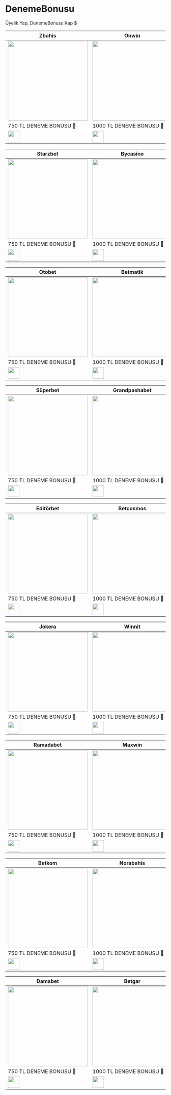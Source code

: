 # DenemeBonusu
Üyelik Yap, DenemeBonusu Kap $

| Zbahis | Onwin | Sahabet | Tipobet |
|--------|-------|---------|---------|
| <a href="https://kisalinks.org/zadresi" target="_blank"><img src="https://pbs.twimg.com/media/GsjLqVMXkAAUZ9z?format=jpg&name=small" width="250" height="auto" /></a> | <a href="https://kisalinks.org/onwin" target="_blank"><img src="https://pbs.twimg.com/media/GsJfSBTXoAA3IZV?format=jpg&name=small" width="250" height="auto" /></a> | <a href="https://kisalinks.org/sahagiris" target="_blank"><img src="https://pbs.twimg.com/media/GsoFFiGWkAA6Gr5?format=jpg&name=small" width="250" height="auto" /></a> | <a href="https://kisalinks.org/tipogiris" target="_blank"><img src="https://pbs.twimg.com/media/GsOlZGcWAAEPxGe?format=jpg&name=small" width="250" height="auto" /></a> |
| 750 TL DENEME BONUSU 🎁 | 1000 TL DENEME BONUSU 🎁 | 750 TL DENEME BONUSU 🎁 | 1000 TL DENEME BONUSU 🎁 |
| <a href="https://kisalinks.org/zadresi" target="_blank"><img src="https://img.shields.io/badge/Bonusu_Al-Hemen_Tıkla-green?style=for-the-badge" style="height:36px;" /></a> | <a href="https://kisalinks.org/onwin" target="_blank"><img src="https://img.shields.io/badge/Bonusu_Al-Hemen_Tıkla-blue?style=for-the-badge" style="height:36px;" /></a> | <a href="https://kisalinks.org/sahagiris" target="_blank"><img src="https://img.shields.io/badge/Bonusu_Al-Hemen_Tıkla-red?style=for-the-badge" style="height:36px;" /></a> | <a href="https://kisalinks.org/tipogiris" target="_blank"><img src="https://img.shields.io/badge/Bonusu_Al-Hemen_Tıkla-orange?style=for-the-badge" style="height:36px;" /></a> |


| Starzbet | Bycasino | Betpark | Ligobet |
|---------|----------|---------|---------|
| <a href="https://kisalinks.org/starzgiris" target="_blank"><img src="https://pbs.twimg.com/media/Grek8e2WgAA_yeL?format=jpg&name=small" width="250" height="auto" /></a> | <a href="https://kisalinks.org/bycasino" target="_blank"><img src="https://pbs.twimg.com/media/GptoB5HXAAAmgW-?format=jpg&name=small" width="250" height="auto" /></a> | <a href="https://kisalinks.org/bparkgiris" target="_blank"><img src="https://pbs.twimg.com/media/GrPcwNZXMAAzo3c?format=jpg&name=small" width="250" height="auto" /></a> | <a href="https://kisalinks.org/ligogiris" target="_blank"><img src="https://pbs.twimg.com/media/GsenRSXXEAAddjF?format=jpg&name=small" width="250" height="auto" /></a> |
| 750 TL DENEME BONUSU 🎁 | 1000 TL DENEME BONUSU 🎁 | 750 TL DENEME BONUSU 🎁 | 1000 TL DENEME BONUSU 🎁 |
| <a href="https://kisalinks.org/starzgiris" target="_blank"><img src="https://img.shields.io/badge/Bonusu_Al-Hemen_Tıkla-green?style=for-the-badge" style="height:36px;" /></a> | <a href="https://kisalinks.org/bycasino" target="_blank"><img src="https://img.shields.io/badge/Bonusu_Al-Hemen_Tıkla-blue?style=for-the-badge" style="height:36px;" /></a> | <a href="https://kisalinks.org/bparkgiris" target="_blank"><img src="https://img.shields.io/badge/Bonusu_Al-Hemen_Tıkla-red?style=for-the-badge" style="height:36px;" /></a> | <a href="https://kisalinks.org/ligogiris" target="_blank"><img src="https://img.shields.io/badge/Bonusu_Al-Hemen_Tıkla-orange?style=for-the-badge" style="height:36px;" /></a> |


| Otobet | Betmatik | Romabet | Roketbet |
|--------|----------|---------|----------|
| <a href="https://kisalinks.org/otoo" target="_blank"><img src="https://pbs.twimg.com/media/GrT75FzWIAAiI5u?format=jpg&name=small" width="250" height="auto" /></a> | <a href="https://kisalinks.org/matik" target="_blank"><img src="https://pbs.twimg.com/media/GsoEeP2WQAAU2rR?format=jpg&name=small" width="250" height="auto" /></a> | <a href="https://kisalinks.org/romagiris" target="_blank"><img src="https://pbs.twimg.com/media/Gsh0dOcWQAAgnbm?format=jpg&name=small" width="250" height="auto" /></a> | <a href="https://kisalinks.org/roketgiris" target="_blank"><img src="https://pbs.twimg.com/media/GrfAtN0XAAEow1d?format=jpg&name=small" width="250" height="auto" /></a> |
| 750 TL DENEME BONUSU 🎁 | 1000 TL DENEME BONUSU 🎁 | 750 TL DENEME BONUSU 🎁 | 1000 TL DENEME BONUSU 🎁 |
| <a href="https://kisalinks.org/otoo" target="_blank"><img src="https://img.shields.io/badge/Bonusu_Al-Hemen_Tıkla-green?style=for-the-badge" style="height:36px;" /></a> | <a href="https://kisalinks.org/matik" target="_blank"><img src="https://img.shields.io/badge/Bonusu_Al-Hemen_Tıkla-blue?style=for-the-badge" style="height:36px;" /></a> | <a href="https://kisalinks.org/romagiris" target="_blank"><img src="https://img.shields.io/badge/Bonusu_Al-Hemen_Tıkla-red?style=for-the-badge" style="height:36px;" /></a> | <a href="https://kisalinks.org/roketgiris" target="_blank"><img src="https://img.shields.io/badge/Bonusu_Al-Hemen_Tıkla-orange?style=for-the-badge" style="height:36px;" /></a> |


| Süperbet | Grandpashabet | Kolaybet | Betgaranti |
|----------|----------------|----------|-------------|
| <a href="https://kisalinks.org/supergirisi" target="_blank"><img src="https://pbs.twimg.com/media/Gslc65nWoAAhffp?format=jpg&name=small" width="250" height="auto" /></a> | <a href="https://kisalinks.org/grandb" target="_blank"><img src="https://pbs.twimg.com/media/GsmDBW3XsAA8qXL?format=jpg&name=small" width="250" height="auto" /></a> | <a href="https://kisalinks.org/kolaygiris" target="_blank"><img src="https://pbs.twimg.com/media/Gr527NbWoAAzFXt?format=jpg&name=small" width="250" height="auto" /></a> | <a href="https://kisalinks.org/garanti" target="_blank"><img src="https://pbs.twimg.com/media/GP9eRftWsAAMnGq?format=jpg&name=small" width="250" height="auto" /></a> |
| 750 TL DENEME BONUSU 🎁 | 1000 TL DENEME BONUSU 🎁 | 750 TL DENEME BONUSU 🎁 | 1000 TL DENEME BONUSU 🎁 |
| <a href="https://kisalinks.org/supergirisi" target="_blank"><img src="https://img.shields.io/badge/Bonusu_Al-Hemen_Tıkla-green?style=for-the-badge" style="height:36px;" /></a> | <a href="https://kisalinks.org/grandb" target="_blank"><img src="https://img.shields.io/badge/Bonusu_Al-Hemen_Tıkla-blue?style=for-the-badge" style="height:36px;" /></a> | <a href="https://kisalinks.org/kolaygiris" target="_blank"><img src="https://img.shields.io/badge/Bonusu_Al-Hemen_Tıkla-red?style=for-the-badge" style="height:36px;" /></a> | <a href="https://kisalinks.org/garanti" target="_blank"><img src="https://img.shields.io/badge/Bonusu_Al-Hemen_Tıkla-orange?style=for-the-badge" style="height:36px;" /></a> |


| Editörbet | Betcosmos | Süpertotobet | Betpublic |
|-----------|-----------|---------------|-----------|
| <a href="https://kisalinks.org/editör" target="_blank"><img src="https://pbs.twimg.com/media/Grxvz5OWoAAkrOa?format=jpg&name=small" width="250" height="auto" /></a> | <a href="https://kisalinks.org/cosmos" target="_blank"><img src="https://pbs.twimg.com/media/GsoPaKSXkAA0sYn?format=jpg&name=small" width="250" height="auto" /></a> | <a href="https://kisalinks.org/süpertoto" target="_blank"><img src="https://pbs.twimg.com/media/GTuzM1oWMAAws26?format=jpg&name=small" width="250" height="auto" /></a> | <a href="https://kisalinks.org/public" target="_blank"><img src="https://pbs.twimg.com/media/GsoP3z7XcAAzXnn?format=jpg&name=small" width="250" height="auto" /></a> |
| 750 TL DENEME BONUSU 🎁 | 1000 TL DENEME BONUSU 🎁 | 750 TL DENEME BONUSU 🎁 | 1000 TL DENEME BONUSU 🎁 |
| <a href="https://kisalinks.org/editör" target="_blank"><img src="https://img.shields.io/badge/Bonusu_Al-Hemen_Tıkla-green?style=for-the-badge" style="height:36px;" /></a> | <a href="https://kisalinks.org/cosmos" target="_blank"><img src="https://img.shields.io/badge/Bonusu_Al-Hemen_Tıkla-blue?style=for-the-badge" style="height:36px;" /></a> | <a href="https://kisalinks.org/süpertoto" target="_blank"><img src="https://img.shields.io/badge/Bonusu_Al-Hemen_Tıkla-red?style=for-the-badge" style="height:36px;" /></a> | <a href="https://kisalinks.org/public" target="_blank"><img src="https://img.shields.io/badge/Bonusu_Al-Hemen_Tıkla-orange?style=for-the-badge" style="height:36px;" /></a> |


| Jokera | Winnit | Fixbet | Pashagaming |
|--------|--------|--------|-------------|
| <a href="https://kisalinks.org/jokera" target="_blank"><img src="https://pbs.twimg.com/media/GsoQEw6WkAAwvrs?format=jpg&name=small" width="250" height="auto" /></a> | <a href="https://kisalinks.org/winnit" target="_blank"><img src="https://pbs.twimg.com/media/GsoQG1VWEAATl4s?format=jpg&name=small" width="250" height="auto" /></a> | <a href="https://kisalinks.org/fixgiris" target="_blank"><img src="https://pbs.twimg.com/media/Gnl1kqVWUAA4QC8?format=jpg&name=small" width="250" height="auto" /></a> | <a href="https://kisalinks.org/pasha" target="_blank"><img src="https://pbs.twimg.com/media/GQs_IhdXwAEM7ES?format=jpg&name=small" width="250" height="auto" /></a> |
| 750 TL DENEME BONUSU 🎁 | 1000 TL DENEME BONUSU 🎁 | 750 TL DENEME BONUSU 🎁 | 1000 TL DENEME BONUSU 🎁 |
| <a href="https://kisalinks.org/jokera" target="_blank"><img src="https://img.shields.io/badge/Bonusu_Al-Hemen_Tıkla-green?style=for-the-badge" style="height:36px;" /></a> | <a href="https://kisalinks.org/winnit" target="_blank"><img src="https://img.shields.io/badge/Bonusu_Al-Hemen_Tıkla-blue?style=for-the-badge" style="height:36px;" /></a> | <a href="https://kisalinks.org/fixgiris" target="_blank"><img src="https://img.shields.io/badge/Bonusu_Al-Hemen_Tıkla-red?style=for-the-badge" style="height:36px;" /></a> | <a href="https://kisalinks.org/pasha" target="_blank"><img src="https://img.shields.io/badge/Bonusu_Al-Hemen_Tıkla-orange?style=for-the-badge" style="height:36px;" /></a> |


| Ramadabet | Maxwin | Royalbet | Marsbahis |
|-----------|--------|----------|-----------|
| <a href="https://kisalinks.org/ramada" target="_blank"><img src="https://pbs.twimg.com/media/GsXermsW8AIkZZt?format=png&name=small" width="250" height="auto" /></a> | <a href="https://kisalinks.org/maxwin" target="_blank"><img src="https://pbs.twimg.com/media/GsjHhwuXoAAw4PG?format=jpg&name=small" width="250" height="auto" /></a> | <a href="https://kisalinks.org/royal" target="_blank"><img src="https://pbs.twimg.com/media/Gr8FjDtWoAAUqD5?format=png&name=small" width="250" height="auto" /></a> | <a href="https://kisalinks.org/marsadres" target="_blank"><img src="https://pbs.twimg.com/media/GrOOn45WMAAFoS-?format=png&name=small" width="250" height="auto" /></a> |
| 750 TL DENEME BONUSU 🎁 | 1000 TL DENEME BONUSU 🎁 | 750 TL DENEME BONUSU 🎁 | 1000 TL DENEME BONUSU 🎁 |
| <a href="https://kisalinks.org/ramada" target="_blank"><img src="https://img.shields.io/badge/Bonusu_Al-Hemen_Tıkla-green?style=for-the-badge" style="height:36px;" /></a> | <a href="https://kisalinks.org/maxwin" target="_blank"><img src="https://img.shields.io/badge/Bonusu_Al-Hemen_Tıkla-blue?style=for-the-badge" style="height:36px;" /></a> | <a href="https://kisalinks.org/royal" target="_blank"><img src="https://img.shields.io/badge/Bonusu_Al-Hemen_Tıkla-red?style=for-the-badge" style="height:36px;" /></a> | <a href="https://kisalinks.org/marsadres" target="_blank"><img src="https://img.shields.io/badge/Bonusu_Al-Hemen_Tıkla-orange?style=for-the-badge" style="height:36px;" /></a> |


| Betkom | Norabahis | Casinodior | Betwoon |
|--------|-----------|-------------|---------|
| <a href="https://kisalinks.org/btkoma" target="_blank"><img src="https://pbs.twimg.com/media/GoaiWWIW0AAzAWF?format=jpg&name=small" width="250" height="auto" /></a> | <a href="https://kisalinks.org/nora" target="_blank"><img src="https://pbs.twimg.com/media/GslNd5XXMAAg_Ll?format=jpg&name=small" width="250" height="auto" /></a> | <a href="https://kisalinks.org/dior" target="_blank"><img src="https://pbs.twimg.com/media/GsoRUPBXIAAqAuH?format=jpg&name=small" width="250" height="auto" /></a> | <a href="https://kisalinks.org/woon" target="_blank"><img src="https://pbs.twimg.com/media/GslHVG2WIAAnNIw?format=jpg&name=small" width="250" height="auto" /></a> |
| 750 TL DENEME BONUSU 🎁 | 1000 TL DENEME BONUSU 🎁 | 750 TL DENEME BONUSU 🎁 | 1000 TL DENEME BONUSU 🎁 |
| <a href="https://kisalinks.org/btkoma" target="_blank"><img src="https://img.shields.io/badge/Bonusu_Al-Hemen_Tıkla-green?style=for-the-badge" style="height:36px;" /></a> | <a href="https://kisalinks.org/nora" target="_blank"><img src="https://img.shields.io/badge/Bonusu_Al-Hemen_Tıkla-blue?style=for-the-badge" style="height:36px;" /></a> | <a href="https://kisalinks.org/dior" target="_blank"><img src="https://img.shields.io/badge/Bonusu_Al-Hemen_Tıkla-red?style=for-the-badge" style="height:36px;" /></a> | <a href="https://kisalinks.org/woon" target="_blank"><img src="https://img.shields.io/badge/Bonusu_Al-Hemen_Tıkla-orange?style=for-the-badge" style="height:36px;" /></a> |

| Damabet | Betgar |
|--------|-----------|
| <a href="https://kisalinks.org/dama" target="_blank"><img src="https://pbs.twimg.com/media/GoaiWWIW0AAzAWF?format=jpg&name=small" width="250" height="auto" /></a> | <a href="https://kisalinks.org/begar" target="_blank"><img src="https://pbs.twimg.com/media/GsekOByWAAA0atM?format=jpg&name=small" width="250" height="auto" /></a> |
| 750 TL DENEME BONUSU 🎁 | 1000 TL DENEME BONUSU 🎁 | 
| <a href="https://kisalinks.org/dama" target="_blank"><img src="https://img.shields.io/badge/Bonusu_Al-Hemen_Tıkla-green?style=for-the-badge" style="height:36px;" /></a> | <a href="https://kisalinks.org/begar" target="_blank"><img src="https://img.shields.io/badge/Bonusu_Al-Hemen_Tıkla-blue?style=for-the-badge" style="height:36px;" /></a> |

